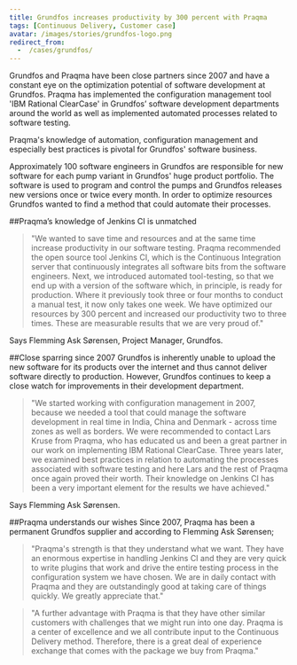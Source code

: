 ```yaml
---
title: Grundfos increases productivity by 300 percent with Praqma
tags: [Continuous Delivery, Customer case]
avatar: /images/stories/grundfos-logo.png
redirect_from:
  -  /cases/grundfos/
---
```


Grundfos and Praqma have been close partners since 2007 and have a constant eye on the optimization potential of software development at Grundfos. 
Praqma has implemented the configuration management tool 'IBM Rational ClearCase' in Grundfos’ software development departments around the world as well as implemented automated processes related to software testing.
<!--break--> 
Praqma's knowledge of automation, configuration management and especially best practices is pivotal for Grundfos' software business.

Approximately 100 software engineers in Grundfos are responsible for new software for each pump variant in Grundfos' huge product portfolio. 
The software is used to program and control the pumps and Grundfos releases new versions once or twice every month. 
In order to optimize resources Grundfos wanted to find a method that could automate their processes.

##Praqma’s knowledge of Jenkins CI is unmatched
> "We wanted to save time and resources and at the same time increase productivity in our software testing. 
Praqma recommended the open source tool Jenkins CI, which is the Continuous Integration server that continuously integrates all software bits from the software engineers. 
Next, we introduced automated tool-testing, so that we end up with a version of the software which, in principle, is ready for production. 
Where it previously took three or four months to conduct a manual test, it now only takes one week. 
We have optimized our resources by 300 percent and increased our productivity two to three times. 
These are measurable results that we are very proud of."

Says Flemming Ask Sørensen, Project Manager, Grundfos.

##Close sparring since 2007
Grundfos is inherently unable to upload the new software for its products over the internet and thus cannot deliver software directly to production. 
However, Grundfos continues to keep a close watch for improvements in their development department.

> "We started working with configuration management in 2007, because we needed a tool that could manage the software development in real time in India, China and Denmark - across time zones as well as borders. 
We were recommended to contact Lars Kruse from Praqma, who has educated us and been a great partner in our work on implementing IBM Rational ClearCase. 
Three years later, we examined best practices in relation to automating the processes associated with software testing and here Lars and the rest of Praqma once again proved their worth. 
Their knowledge on Jenkins CI has been a very important element for the results we have achieved."

Says Flemming Ask Sørensen.

##Praqma understands our wishes
Since 2007, Praqma has been a permanent Grundfos supplier and according to Flemming Ask Sørensen;

> "Praqma's strength is that they understand what we want. 
They have an enormous expertise in handling Jenkins CI and they are very quick to write plugins that work and drive the entire testing process in the configuration system we have chosen. 
We are in daily contact with Praqma and they are outstandingly good at taking care of things quickly. 
We greatly appreciate that."


> "A further advantage with Praqma is that they have other similar customers with challenges that we might run into one day. 
Praqma is a center of excellence and we all contribute input to the Continuous Delivery method. 
Therefore, there is a great deal of experience exchange that comes with the package we buy from Praqma."
